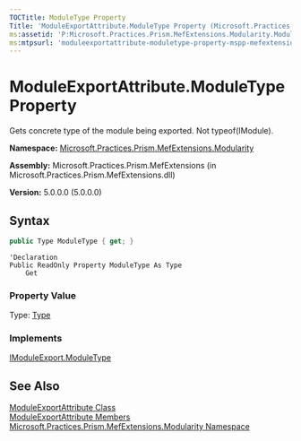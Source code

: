 ```yaml
---
TOCTitle: ModuleType Property
Title: 'ModuleExportAttribute.ModuleType Property (Microsoft.Practices.Prism.MefExtensions.Modularity)'
ms:assetid: 'P:Microsoft.Practices.Prism.MefExtensions.Modularity.ModuleExportAttribute.ModuleType'
ms:mtpsurl: 'moduleexportattribute-moduletype-property-mspp-mefextensions-modularity.md'
---
```


# ModuleExportAttribute.ModuleType Property

Gets concrete type of the module being exported. Not typeof(IModule).

**Namespace:** [Microsoft.Practices.Prism.MefExtensions.Modularity](/patterns-practices/reference/mspp-mefextensions-modularity-namespace)

**Assembly:** Microsoft.Practices.Prism.MefExtensions (in Microsoft.Practices.Prism.MefExtensions.dll)

**Version:** 5.0.0.0 (5.0.0.0)

## Syntax

```C#
public Type ModuleType { get; }
```
```VB
'Declaration
Public ReadOnly Property ModuleType As Type
	Get
```

### Property Value

Type: [Type](http://msdn.microsoft.com/en-us/library/42892f65)
### Implements

[IModuleExport.ModuleType](/patterns-practices/reference/imoduleexport-moduletype-property-mspp-mefextensions-modularity)

## See Also
[ModuleExportAttribute Class](/patterns-practices/reference/moduleexportattribute-class-mspp-mefextensions-modularity)<br/>
[ModuleExportAttribute Members](/patterns-practices/reference/moduleexportattribute-members-mspp-mefextensions-modularity)<br/>
[Microsoft.Practices.Prism.MefExtensions.Modularity Namespace](/patterns-practices/reference/mspp-mefextensions-modularity-namespace)<br/>